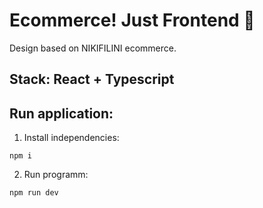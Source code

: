 # Ecommerce! Just Frontend 🦙

Design based on NIKIFILINI ecommerce.

## Stack: React + Typescript

## Run application:

1. Install independencies:

```
npm i
```

2. Run programm:

```
npm run dev
```
